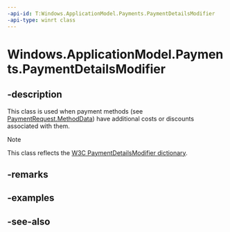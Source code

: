 ```yaml
---
-api-id: T:Windows.ApplicationModel.Payments.PaymentDetailsModifier
-api-type: winrt class
---
```


<!-- Class syntax.
public class PaymentDetailsModifier : Windows.ApplicationModel.Payments.IPaymentDetailsModifier
-->

# Windows.ApplicationModel.Payments.PaymentDetailsModifier

## -description
This class is used when payment methods (see [PaymentRequest.MethodData](paymentrequest_methoddata.md)) have additional costs or discounts associated with them.

> [!NOTE]
> This class reflects the [W3C PaymentDetailsModifier dictionary](https://aka.ms/prapi#paymentdetailsmodifier-dictionary).

## -remarks

## -examples

## -see-also